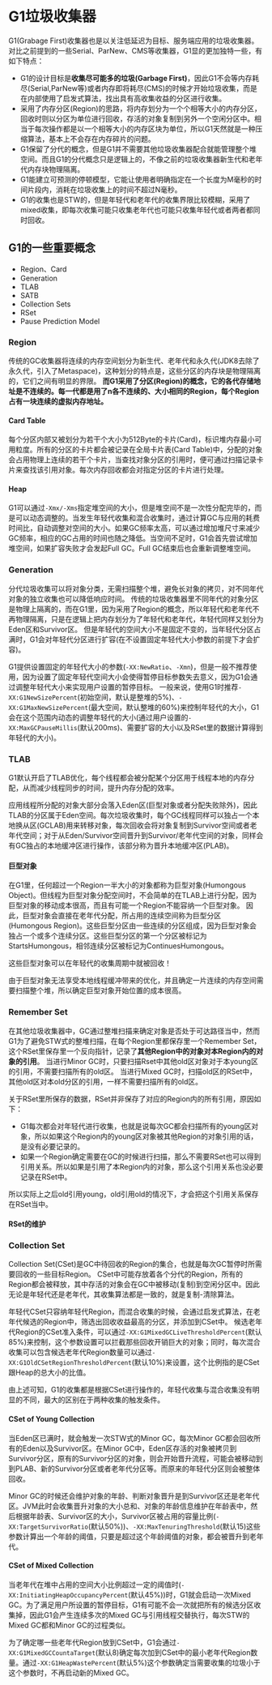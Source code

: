 # G1垃圾收集器

G1(Grabage First)收集器也是以关注低延迟为目标、服务端应用的垃圾收集器。
对比之前提到的一些Serial、ParNew、CMS等收集器，G1显的更加独特一些，有如下特点：
- G1的设计目标是**收集尽可能多的垃圾(Garbage First)**，因此G1不会等内存耗尽(Serial,ParNew等)或者内存即将耗尽(CMS)的时候才开始垃圾收集，而是在内部使用了启发式算法，找出具有高收集收益的分区进行收集。
- 采用了内存分区(Region)的思路，将内存划分为一个个相等大小的内存分区，回收时则以分区为单位进行回收，存活的对象复制到另外一个空闲分区中。相当于每次操作都是以一个相等大小的内存区块为单位，所以G1天然就是一种压缩算法，基本上不会存在内存碎片的问题。
- G1保留了分代的概念，但是G1并不需要其他垃圾收集器配合就能管理整个堆空间。而且G1的分代概念只是逻辑上的，不像之前的垃圾收集器新生代和老年代内存块物理隔离。
- G1能建立可预测的停顿模型，它能让使用者明确指定在一个长度为M毫秒的时间片段内，消耗在垃圾收集上的时间不超过N毫秒。
- G1的收集也是STW的，但是年轻代和老年代的收集界限比较模糊，采用了mixed收集，即每次收集可能只收集老年代也可能只收集年轻代或者两者都同时回收。


## G1的一些重要概念

- Region、Card
- Generation
- TLAB
- SATB
- Collection Sets
- RSet
- Pause Prediction Model

### Region

传统的GC收集器将连续的内存空间划分为新生代、老年代和永久代(JDK8去除了永久代，引入了Metaspace)，这种划分的特点是，这些分区的内存块是物理隔离的，它们之间有明显的界限。
**而G1采用了分区(Region)的概念，它的各代存储地址是不连续的。每一代都是用了n各不连续的、大小相同的Region，每个Region占有一块连续的虚拟内存地址。**

#### Card Table

每个分区内部又被划分为若干个大小为512Byte的卡片(Card)，标识堆内存最小可用粒度。所有的分区的卡片都会被记录在全局卡片表(Card Table)中，分配的对象会占用物理上连续的若干个卡片，当查找对象分区的引用时，便可通过扫描记录卡片来查找该引用对象。每次内存回收都会对指定分区的卡片进行处理。

#### Heap

G1可以通过`-Xmx/-Xms`指定堆空间的大小，但是堆空间不是一次性分配完毕的，而是可以动态调整的。当发生年轻代收集和混合收集时，通过计算GC与应用的耗费时间比，自动调整对空间的大小。如果GC频率太高，可以通过增加堆尺寸来减少GC频率，相应的GC占用的时间也随之降低。当空间不足时，G1会首先尝试增加堆空间，如果扩容失败才会发起Full GC。Full GC结束后也会重新调整堆空间。

### Generation

分代垃圾收集可以将对象分类，无需扫描整个堆，避免长对象的拷贝，对不同年代对象的独立收集也可以降低响应时间。
传统的垃圾收集器里不同年代的对象分区是物理上隔离的，而在G1里，因为采用了Region的概念，所以年轻代和老年代不再物理隔离，只是在逻辑上把内存划分为了年轻代和老年代，年轻代同样又划分为Eden区和Survivor区。
但是年轻代的空间大小不是固定不变的，当年轻代分区占满时，G1会对年轻代分区进行扩容(在不设置固定年轻代大小参数的前提下才会扩容)。

G1提供设置固定的年轻代大小的参数(`-XX:NewRatio`、`-Xmn`)，但是一般不推荐使用，因为设置了固定年轻代空间大小会使得暂停目标参数失去意义，因为G1会通过调整年轻代大小来实现用户设置的暂停目标。
一般来说，使用G1时推荐`-XX:G1NewSizePercent`(初始空间，默认是整堆的5%)、`-XX:G1MaxNewSizePercent`(最大空间，默认整堆的60%)来控制年轻代的大小，G1会在这个范围内动态的调整年轻代的大小(通过用户设置的`-XX:MaxGCPauseMillis`(默认200ms)、需要扩容的大小以及RSet里的数据计算得到年轻代的大小)。

### TLAB

G1默认开启了TLAB优化，每个线程都会被分配某个分区用于线程本地的内存分配，从而减少线程同步的时间，提升内存分配的效率。

应用线程所分配的对象大部分会落入Eden区(巨型对象或者分配失败除外)，因此TLAB的分区属于Eden空间。每次垃圾收集时，每个GC线程同样可以独占一个本地换从区(GCLAB)用来转移对象，每次回收会将对象复制到Survivor空间或者老年代空间；对于从Eden/Survivor空间晋升到Survivor/老年代空间的对象，同样会有GC独占的本地缓冲区进行操作，该部分称为晋升本地缓冲区(PLAB)。

#### 巨型对象

在G1里，任何超过一个Region一半大小的对象都称为巨型对象(Humongous Object)。但线程为巨型对象分配空间时，不会简单的在TLAB上进行分配，因为巨型对象的移动成本很高，而且有可能一个Region不能容纳一个巨型对象。
因此，巨型对象会直接在老年代分配，所占用的连续空间称为巨型分区(Humongous Region)。这些巨型分区由一些连续的分区组成，因为巨型对象会独占一个或多个连续分区。这些巨型分区的第一个分区被标记为StartsHumongous，相邻连续分区被标记为ContinuesHumongous。

这些巨型对象可以在年轻代的收集周期中就被回收！

由于巨型对象无法享受本地线程缓冲带来的优化，并且确定一片连续的内存空间需要扫描整个堆，所以确定巨型对象开始位置的成本很高。

### Remember Set

在其他垃圾收集器中，GC通过整堆扫描来确定对象是否处于可达路径当中，然而G1为了避免STW式的整堆扫描，在每个Region里都保存里一个Remember Set，这个RSet里保存里一个反向指针，记录了**其他Region中的对象对本Region内的对象的引用**。
当进行Minor GC时，只要扫描Rset中其他old区对象对于本young区的引用，不需要扫描所有的old区。
当进行Mixed GC时，扫描old区的RSet中，其他old区对本old分区的引用，一样不需要扫描所有的old区。

关于RSet里所保存的数据，RSet并非保存了对应的Region内的所有引用，原因如下：
- G1每次都会对年轻代进行收集，也就是说每次GC都会扫描所有的young区对象，所以如果这个Region内的young区对象被其他Region的对象引用的话，是没有必要记录的。
- 如果一个Region确定需要在GC的时候进行扫描，那么不需要RSet也可以得到引用关系。所以如果是引用了本Region内的对象，那么这个引用关系也没必要记录在RSet中。

所以实际上之后old引用young，old引用old的情况下，才会把这个引用关系保存在RSet当中。


#### RSet的维护





### Collection Set

Collection Set(CSet)是GC中待回收的Region的集合，也就是每次GC暂停时所需要回收的一些目标Region。
CSet中可能存放着各个分代的Region，所有的Region都会被释放，其中存活的对象会在GC中被移动(复制)到空闲分区中。因此无论是年轻代还是老年代，其收集算法都是一致的，就是复制-清除算法。

年轻代CSet只容纳年轻代Region，而混合收集的时候，会通过启发式算法，在老年代候选的Region中，筛选出回收收益最高的分区，并添加到CSet中。
候选老年代Region的CSet准入条件，可以通过`-XX:G1MixedGCLiveThresholdPercent`(默认85%)来控制，这个参数设置可以拦截那些回收开销巨大的对象；同时，每次混合收集可以包含候选老年代Region数量可以通过`-XX:G1OldCSetRegionThresholdPercent`(默认10%)来设置，这个比例指的是CSet跟Heap的总大小的比值。

由上述可知，G1的收集都是根据CSet进行操作的，年轻代收集与混合收集没有明显的不同，最大的区别在于两种收集的触发条件。

#### CSet of Young Collection

当Eden区已满时，就会触发一次STW式的Minor GC，每次Minor GC都会回收所有的Eden以及Survivor区。在Minor GC中，Eden区存活的对象被拷贝到Survivor分区，原有的Survivor分区的对象，则会开始晋升流程，可能会被移动到到PLAB、新的Survivor分区或者老年代分区等。而原来的年轻代分区则会被整体回收。

Minor GC的时候还会维护对象的年龄、判断对象晋升是到Survivor区还是老年代区。JVM此时会收集晋升对象的大小总和、对象的年龄信息维护在年龄表中，然后根据年龄表、Survivor区的大小，Survivor区被占用的容量比例(`-XX:TargetSurvivorRatio`(默认50%))、`-XX:MaxTenuringThreshold`(默认15)这些参数计算出一个年龄的阈值，只要是超过这个年龄阈值的对象，都会被晋升到老年代。


#### CSet of Mixed Collection

当老年代在堆中占用的空间大小比例超过一定的阈值时(`-XX:InitiatingHeapOccupancyPercent`(默认45%))时，G1就会启动一次Mixed GC。为了满足用户所设置的暂停目标，G1有可能不会一次就把所有的候选分区收集掉，因此G1会产生连续多次的Mixed GC与引用线程交替执行，每次STW的Mixed GC都和Minor GC的过程类似。

为了确定哪一些老年代Region放到CSet中，G1会通过`-XX:G1MixedGCCountaTarget`(默认8)确定每次加到CSet中的最小老年代Region数量。通过`-XX:G1HeapWastePercent`(默认5%)这个参数确定当需要收集的垃圾小于这个参数时，不再启动新的Mixed GC。
